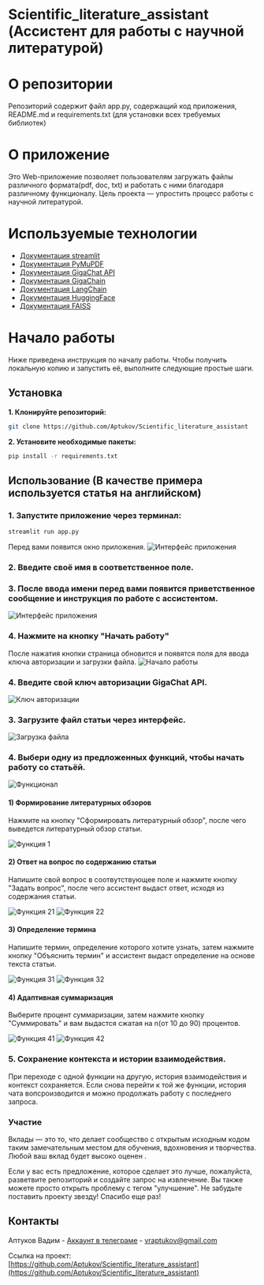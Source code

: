 # Scientific_literature_assistant (Ассистент для работы с научной литературой)
# О репозитории
Репозиторий содержит файл app.py, содержащий код приложения, README.md и requirements.txt (для установки всех требуемых библиотек)
# О приложение
Это Web-приложение позволяет пользователям загружать файлы различного формата(pdf, doc, txt) и работать с ними благодаря различному функционалу. Цель проекта — упростить процесс работы с научной литературой.
# Используемые технологии
- [Документация streamlit](https://docs.streamlit.io/)
- [Документация PyMuPDF](https://pymupdf.readthedocs.io/en/latest/)
- [Документация GigaChat API](https://developers.sber.ru/docs/ru/gigachat/api/overview)
- [Документация GigaChain](https://developers.sber.ru/docs/ru/gigachain/overview)
- [Документация LangChain](https://python.langchain.com/docs/introduction/)
- [Документация HuggingFace](https://huggingface.co/docs)
- [Документация FAISS](https://faiss.ai/)

# Начало работы
Ниже приведена инструкция по началу работы. Чтобы получить локальную копию и запустить её, выполните следующие простые шаги.
## Установка
**1. Клонируйте репозиторий:**
   ```bash
   git clone https://github.com/Aptukov/Scientific_literature_assistant
   ```
**2. Установите необходимые пакеты:**
   ```bash
   pip install -r requirements.txt
   ```
## Использование (В качестве примера используется статья на английском)
### 1. Запустите приложение через терминал:
   ```bash
   streamlit run app.py
   ```
   Перед вами появится окно приложения.
   ![Интерфейс приложения](images/p_st1.png)
   
### 2. Введите своё имя в соответственное поле.

### 3. После ввода имени перед вами появится приветственное сообщение и инструкция по работе с ассистентом.
   ![Интерфейс приложения](images/p_st2.png)

### 4. Нажмите на кнопку "Начать работу"
   После нажатия кнопки страница обновится и появятся поля для ввода ключа авторизации и загрузки файла.
   ![Начало работы](images/p_start1.png)
   
### 4. Введите свой ключ авторизации GigaChat API.
   ![Ключ авторизации](images/p_start2.png)
   
### 3. Загрузите файл статьи через интерфейс.
   ![Загрузка файла](images/p_start3.png)
   
### 4. Выбери одну из предложенных функций, чтобы начать работу со статьёй.
   ![Функционал](images/p_start4.png)
   
   #### 1) Формирование литературных обзоров
   Нажмите на кнопку "Сформировать литературный обзор", после чего выведется литературный обзор статьи.
   
   ![Функция 1](images/p_fun11.png)
   #### 2) Ответ на вопрос по содержанию статьи
   Напишите свой вопрос в соотвутствующее поле и нажмите кнопку "Задать вопрос", после чего ассистент выдаст ответ, исходя из содержания статьи.
   
   ![Функция 21](images/p_fun21.png)
   ![Функция 22](images/p_fun22.png)
      
   #### 3) Определение термина
   Напишите термин, определение которого хотите узнать, затем нажмите кнопку "Объяснить термин" и ассистент выдаст определение на основе текста статьи.
   
   ![Функция 31](images/p_fun31.png)
   ![Функция 32](images/p_fun322.png)
      
   #### 4) Адаптивная суммаризация
   Выберите процент суммаризации, затем нажмите кнопку "Суммировать" и вам выдастся сжатая на n(от 10 до 90) процентов.
   
   ![Функция 41](images/p_fun41.png)
   ![Функция 42](images/p_fun42.png)

### 5. Сохранение контекста и истории взаимодействия.
При переходе с одной функции на другую, история взаимодействия и контекст сохраняется. Если снова перейти к той же функции, история чата вопсроизводится и можно продолжать работу с последнего запроса.
      
### Участие
Вклады — это то, что делает сообщество с открытым исходным кодом таким замечательным местом для обучения, вдохновения и творчества. Любой ваш вклад будет высоко оценен .

Если у вас есть предложение, которое сделает это лучше, пожалуйста, разветвите репозиторий и создайте запрос на извлечение. Вы также можете просто открыть проблему с тегом "улучшение". Не забудьте поставить проекту звезду! Спасибо еще раз!
## Контакты

Аптуков Вадим - [Аккаунт в телеграме](@HackNet11) - vraptukov@gmail.com

Ссылка на проект: [https://github.com/Aptukov/Scientific_literature_assistant](https://github.com/Aptukov/Scientific_literature_assistant)
